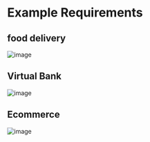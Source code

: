 # Example Requirements

## food delivery
![image](https://github.com/Mueangapi/project-deck-for-hackathon/assets/104725034/edc7f452-a23e-45f1-b78e-eb1a1c3092e5)

## Virtual Bank
![image](https://github.com/Mueangapi/project-deck-for-hackathon/assets/104725034/c9b081ec-40f0-4d4c-9cb3-0a7b8fbf3e1c)

## Ecommerce
![image](https://github.com/Mueangapi/Requirement-Collection/assets/104725034/9da65e5c-b532-4b4a-aaf6-7da162cd967f)


